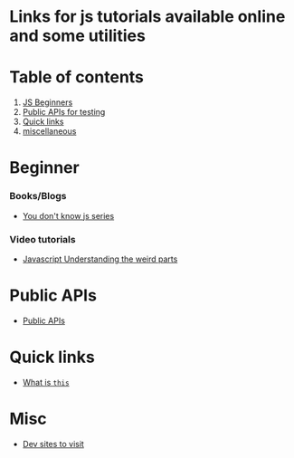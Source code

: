# Links for  js tutorials available online and some utilities


Table of contents
=================

1. [JS Beginners](#Beginner)
2. [Public APIs for testing](#Public-APIs) 
3. [Quick links](#quick-links)
4. [miscellaneous](#miscellaneous)


Beginner
=================
### Books/Blogs
- [You don't know js series](https://github.com/getify/You-Dont-Know-JS)
### Video tutorials
- [Javascript Understanding the weird parts](https://www.youtube.com/watch?v=Bv_5Zv5c-Ts)


Public APIs 
=================
- [Public APIs](https://github.com/toddmotto/public-apis/)


Quick links
=================
- [What is `this`](https://github.com/getify/You-Dont-Know-JS/blob/master/this%20%26%20object%20prototypes/ch2.md)

Misc
=================
- [Dev sites to visit](https://github.com/sdmg15/Best-websites-a-programmer-should-visit)
